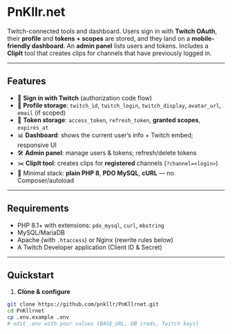 # PnKllr.net

Twitch-connected tools and dashboard. Users sign in with **Twitch OAuth**, their **profile** and **tokens + scopes** are stored, and they land on a **mobile-friendly dashboard**. An **admin panel** lists users and tokens. Includes a **ClipIt** tool that creates clips for channels that have previously logged in.

---

## Features

- 🔐 **Sign in with Twitch** (authorization code flow)
- 🪪 **Profile storage**: `twitch_id`, `twitch_login`, `twitch_display`, `avatar_url`, `email` (if scoped)
- 🔑 **Token storage**: `access_token`, `refresh_token`, **granted scopes**, `expires_at`
- 📊 **Dashboard**: shows the current user’s info + Twitch embed; responsive UI
- 🛠️ **Admin panel**: manage users & tokens; refresh/delete tokens
- ✂️ **ClipIt tool**: creates clips for **registered** channels (`?channel=<login>`)
- 🧰 Minimal stack: **plain PHP 8**, **PDO MySQL**, **cURL** — no Composer/autoload

---

## Requirements

- PHP 8.1+ with extensions: `pdo_mysql`, `curl`, `mbstring`
- MySQL/MariaDB
- Apache (with `.htaccess`) or Nginx (rewrite rules below)
- A Twitch Developer application (Client ID & Secret)

---

## Quickstart

1) **Clone & configure**
```bash
git clone https://github.com/pnkllr/PnKllrnet.git
cd PnKllrnet
cp .env.example .env
# edit .env with your values (BASE_URL, DB creds, Twitch keys)
